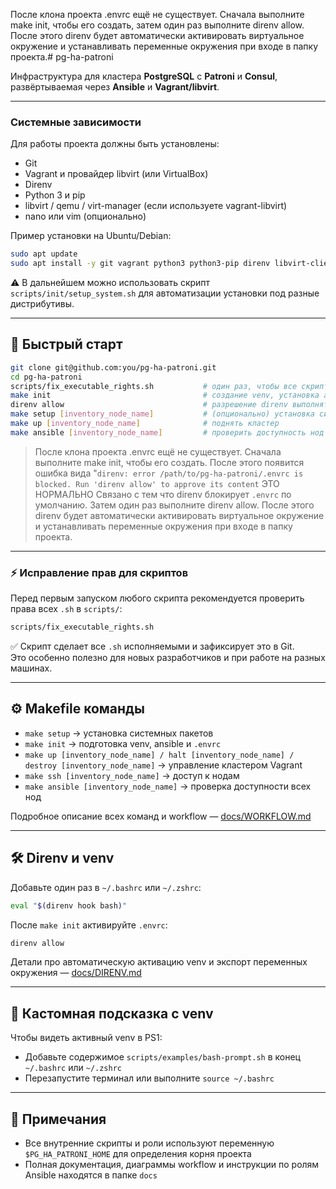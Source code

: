 После клона проекта .envrc ещё не существует. Сначала выполните make init, чтобы его создать, затем один раз выполните direnv allow. После этого direnv будет автоматически активировать виртуальное окружение и устанавливать переменные окружения при входе в папку проекта.# pg-ha-patroni

Инфраструктура для кластера **PostgreSQL** с **Patroni** и **Consul**, развёртываемая через **Ansible** и **Vagrant/libvirt**.

---

### Системные зависимости

Для работы проекта должны быть установлены:

- Git  
- Vagrant и провайдер libvirt (или VirtualBox)  
- Direnv  
- Python 3 и pip  
- libvirt / qemu / virt-manager (если используете vagrant-libvirt)  
- nano или vim (опционально)  

Пример установки на Ubuntu/Debian:

```bash
sudo apt update
sudo apt install -y git vagrant python3 python3-pip direnv libvirt-clients libvirt-daemon-system qemu nano
```

⚠️ В дальнейшем можно использовать скрипт `scripts/init/setup_system.sh` для автоматизации установки под разные дистрибутивы.

---

## 🚀 Быстрый старт

```bash
git clone git@github.com:you/pg-ha-patroni.git
cd pg-ha-patroni
scripts/fix_executable_rights.sh           # один раз, чтобы все скрипты стали исполняемыми и зафиксировались в Git (ОПЦИОНАЛЬНО, по умолчанию файлы УЖЕ ИСПОЛНЯЕМЫЕ при клонировании)
make init                                  # создание venv, установка ansible, генерация .envrc
direnv allow                               # разрешение direnv выполнять .envrc (выполнить в корневой директории проекта)
make setup [inventory_node_name]           # (опционально) установка системных зависимостей
make up [inventory_node_name]              # поднять кластер
make ansible [inventory_node_name]         # проверить доступность нод
```

> После клона проекта .envrc ещё не существует. Сначала выполните make init, чтобы его создать.
> После этого появится ошибка вида "`direnv: error /path/to/pg-ha-patroni/.envrc is blocked. Run 'direnv allow' to approve its content` ЭТО НОРМАЛЬНО
> Связано с тем что direnv блокирует `.envrc` по умолчанию.
> Затем один раз выполните direnv allow. После этого direnv будет автоматически активировать виртуальное окружение и устанавливать переменные окружения при входе в папку проекта.

---

### ⚡ Исправление прав для скриптов

Перед первым запуском любого скрипта рекомендуется проверить права всех `.sh` в `scripts/`:

```bash
scripts/fix_executable_rights.sh
```

✅ Скрипт сделает все `.sh` исполняемыми и зафиксирует это в Git.  
Это особенно полезно для новых разработчиков и при работе на разных машинах.

---

## ⚙️ Makefile команды

- `make setup` → установка системных пакетов  
- `make init` → подготовка venv, ansible и `.envrc`  
- `make up [inventory_node_name] / halt [inventory_node_name] / destroy [inventory_node_name]` → управление кластером Vagrant  
- `make ssh [inventory_node_name]` → доступ к нодам  
- `make ansible [inventory_node_name]` → проверка доступности всех нод  

Подробное описание всех команд и workflow — [docs/WORKFLOW.md](docs/WORKFLOW.md)

---

## 🛠️ Direnv и venv

Добавьте один раз в `~/.bashrc` или `~/.zshrc`:

```bash
eval "$(direnv hook bash)"
```

После `make init` активируйте `.envrc`:

```bash
direnv allow
```

Детали про автоматическую активацию venv и экспорт переменных окружения — [docs/DIRENV.md](docs/DIRENV.md)

---

## 🎨 Кастомная подсказка с venv

Чтобы видеть активный venv в PS1:

- Добавьте содержимое `scripts/examples/bash-prompt.sh` в конец `~/.bashrc` или `~/.zshrc`  
- Перезапустите терминал или выполните `source ~/.bashrc`  

---

## 📌 Примечания

- Все внутренние скрипты и роли используют переменную `$PG_HA_PATRONI_HOME` для определения корня проекта  
- Полная документация, диаграммы workflow и инструкции по ролям Ansible находятся в папке `docs`

